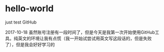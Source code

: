 # hello-world
just test GitHub

2017-10-18
虽然账号注册有一段时间了，但是今天是我第一次开始使用GitHub工具。纯英文的环境让我有点慌（我一开始试尝试用英文写这段话的，但是失败了），但是我会好好学习的
